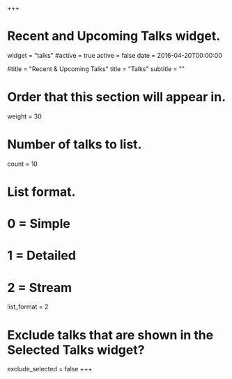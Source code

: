 +++
# Recent and Upcoming Talks widget.
widget = "talks"
#active = true
active = false
date = 2016-04-20T00:00:00

#title = "Recent & Upcoming Talks"
title = "Talks"
subtitle = ""

# Order that this section will appear in.
weight = 30

# Number of talks to list.
count = 10

# List format.
#   0 = Simple
#   1 = Detailed
#   2 = Stream
list_format = 2

# Exclude talks that are shown in the Selected Talks widget?
exclude_selected = false
+++

